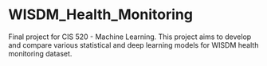 # WISDM_Health_Monitoring
Final project for CIS 520 - Machine Learning. This project aims to develop and compare various statistical and deep learning models for WISDM health monitoring dataset.
